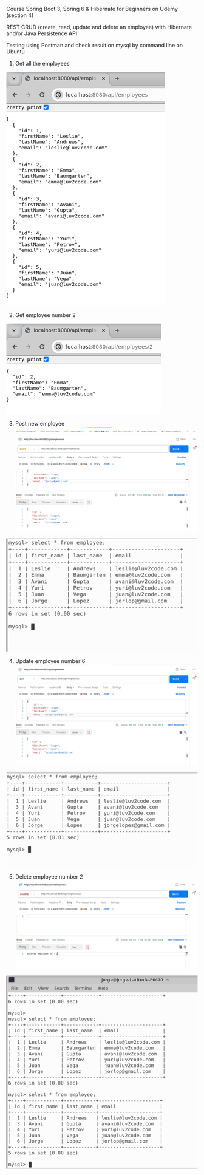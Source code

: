 Course Spring Boot 3, Spring 6 & Hibernate for Beginners on Udemy (section 4)

REST CRUD (create, read, update and delete an employee) with Hibernate and/or Java Persistence API 

Testing using Postman and check result on mysql by command line on Ubuntu

1) Get all the employees

![alt_text](https://github.com/Jorge36/22-JPA-cruddemo/blob/9ab9d3af5079cf2d96aef45e27e3590d71ebc36b/testing/employees.png)

2) Get employee number 2
   
![alt_text](https://github.com/Jorge36/22-JPA-cruddemo/blob/9ab9d3af5079cf2d96aef45e27e3590d71ebc36b/testing/employee_id_2.png)

3) Post new employee
![alt_text](https://github.com/Jorge36/22-JPA-cruddemo/blob/9ab9d3af5079cf2d96aef45e27e3590d71ebc36b/testing/post%20employee%20-%20postman.png)

![alt_text](https://github.com/Jorge36/22-JPA-cruddemo/blob/9ab9d3af5079cf2d96aef45e27e3590d71ebc36b/testing/post%20employee%20database.png)

4) Update employee number 6
![alt_text](https://github.com/Jorge36/22-JPA-cruddemo/blob/9ab9d3af5079cf2d96aef45e27e3590d71ebc36b/testing/update%20employee%202%20put.png)

![alt_text](https://github.com/Jorge36/22-JPA-cruddemo/blob/9ab9d3af5079cf2d96aef45e27e3590d71ebc36b/testing/update%20employee%202%20database.png)

5) Delete employee number 2
![alt_text](https://github.com/Jorge36/22-JPA-cruddemo/blob/9ab9d3af5079cf2d96aef45e27e3590d71ebc36b/testing/delete%20employee%202%20postman.png)

![alt_text](https://github.com/Jorge36/22-JPA-cruddemo/blob/9ab9d3af5079cf2d96aef45e27e3590d71ebc36b/testing/delete%20employee%202%20database.png)


